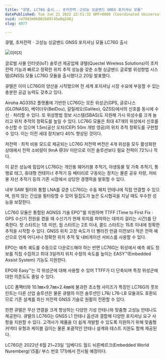 ```yaml
---
title: "큐텔, LC76G 출시... 초저전력ㆍ고성능 싱글밴드 GNSS 포지셔닝 모듈"
datePublished: Tue Jun 21 2022 22:51:32 GMT+0000 (Coordinated Universal Time)
cuid: cm7043m9k002609l45w0q248j
slug: 4077

---
```



큐텔, 초저전력ㆍ고성능 싱글밴드 GNSS 포지셔닝 모듈 LC76G 출시

![이미지](https://cdn.hashnode.com/res/hashnode/image/upload/v1739255971673/96163d20-38e2-495c-960b-29230f72cd87.jpeg)

글로벌 사물 인터넷(IoT) 솔루션 제공업체 큐텔(Quectel Wireless Solutions)이 초저전력 기능과 빠르고 정확한 위치 추적 성능을 갖춘 소형 싱글밴드 글로벌 위성항법 시스템(GNSS) 모듈 LC76G 모듈을 출시했다고 20일 발표했다.

큐텔은 이미 LC76G의 양산을 시작했으며 전 세계 포지셔닝 시장 수요에 부응할 수 있는 충분한 공급 능력도 갖추고 있다.

Airoha AG3352 플랫폼에 기반한 LC76G는 모든 위성군(GPS, 글로나스(GLONASS), 베이더우(BeiDou), 갈릴레오(Galileo), QZSS)에서의 신호를 동시에 수신ㆍ처리할 수 있다. 또 위성항법 정보 시스템(SBAS)도 지원해 가시 위성수를 크게 늘리고 위치 추적의 정확도를 높일 수 있다. LC76G 모듈은 최대 47개의 위성에서 신호를 수신할 수 있으며 1.5m(공산 오차(CEP) 50m 개방 영공)의 위치 추적 정확도를 구현할 수 있다. 이는 이전 세대 장치보다 40% 향상된 것이다.

저전력ㆍ최적 비용 모드로 제공되는 LC76G 저전력 버전은 4개 위성을 모두 활성화한 상태에서 전력 소비량이 9mA @3V 미만으로 이전 솔루션보다 필요 전력이 72%나 적다.

이 같은 성능에 힘입어 LC76G는 개인용 웨어러블 추적기, 야생동물 및 가축 추적기, 통행료 태그, 휴대형 컨테이너 추적기 등 배터리로 구동되는 장치는 물론 공유 차량, 저비용 자선 추적기 등의 기존 시장에서 상당한 경쟁력을 발휘할 수 있다.

내부 SAW 필터와 통합 LNA를 갖춘 LC76G는 수동 패치 안테나에 직접 연결할 수 있으며, 원치 않는 간섭을 필터링할 수 있어 밀집도가 높은 도시협곡을 지날 때도 우수한 성능을 보장한다.

LC76G 모듈은 통합된 AGNSS 기술 EPO™를 지원하며 TTFF (Time to First FixㆍGPS 수신기 전원을 켰을 때 수신기가 현재 위치를 파악하는 데까지 걸리는 시간)를 단축한다. 핫 스타트는 1초 미만, 웜 스타트는 2초 이내, 콜드 스타트는 15초 이내에 정확한 추적을 시작할 수 있다. GNSS 위치 고정 속도가 더 빨라진 만큼 이전보다 적은 전력 예산으로 언제 어디서나 정확한 위치 추적 및 내비게이션 서비스를 사용할 수 있다.

EPO는 예측 궤도를 수동으로 다운로드해야 하는 반면 LC76G는 위성에서 예측 궤도 정보를 직접 수집하고 최대 3일까지 위치 수정의 속도를 높이는 EASY™(Embedded Assist System) 기능도 지원한다.

EPO와 Easy™는 각 위성군에 대해 사용할 수 있어 TTFF가 더 단축되며 특정 위성군에 대한 의존도도 줄일 수 있다.

LCC 폼팩터와 10.1㎜×9.7㎜×2.4㎜에 불과한 초소형 사이즈가 특징인 LC76G의 풋프린트는 다른 산업 솔루션은 물론 큐텔의 이전 솔루션인 L76/ L76-LB 모듈과도 호환되므로 기존 설계를 최신 저전력 GNSS 기술로 원활히 전환할 수 있다.

한편 큐텔은 무선 연결을 크게 향상하는 다양한 기성 안테나와 맞춤형 고성능 안테나도 제공한다. 큐텔의 LC76G는 GNSS L1 안테나 옵션과 결합해 다양한 포지셔닝 요구 사항을 지원할 수 있다. 고객사가 제품을 더 쉽게 개발할 수 있도록 지원하기 위해 맞춤형 커넥터 유형과 케이블 길이는 물론 포괄적인 안테나 설계와 테스트 지원도 함께 제공된다.

LC76G은 2022년 6월 21~23일 '임베디드 월드 뉘른베르크(Embedded World Nuremberg)'(5홀/ 부스 번호 171)에서 전시될 예정이다.